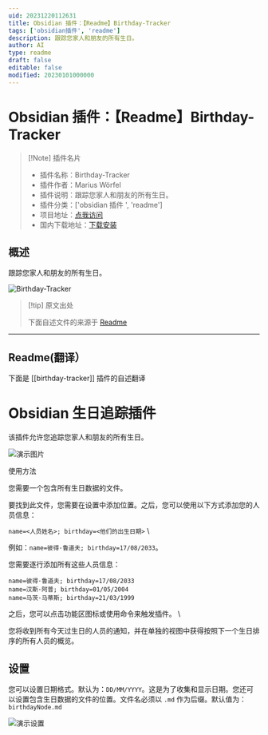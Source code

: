 ```yaml
---
uid: 20231220112631
title: Obsidian 插件：【Readme】Birthday-Tracker
tags: ['obsidian插件', 'readme']
description: 跟踪您家人和朋友的所有生日。
author: AI
type: readme
draft: false
editable: false
modified: 20230101000000
---
```


# Obsidian 插件：【Readme】Birthday-Tracker

> [!Note] 插件名片
> - 插件名称：Birthday-Tracker
> - 插件作者：Marius Wörfel
> - 插件说明：跟踪您家人和朋友的所有生日。
> - 插件分类：['obsidian 插件 ', 'readme']
> - 项目地址：[点我访问](https://github.com/Raboro/Obsidian-Birthday-Tracker-Plugin)
> - 国内下载地址：[下载安装](https://pkmer.cn/products/plugin/pluginMarket/?birthday-tracker)

## 概述

跟踪您家人和朋友的所有生日。

![Birthday-Tracker](https://cdn.pkmer.cn/covers/birthday-tracker.png!pkmer)

> [!tip] 原文出处
>
>下面自述文件的来源于 [Readme](https://ghproxy.net/https://raw.githubusercontent.com/Raboro/Obsidian-Birthday-Tracker-Plugin/master/README.md)

---

## Readme(翻译）

下面是 [[birthday-tracker]] 插件的自述翻译

# Obsidian 生日追踪插件

该插件允许您追踪您家人和朋友的所有生日。

![演示图片](https://cdn.pkmer.cn/covers/birthday-tracker_2_0.png!pkmer)

使用方法

您需要一个包含所有生日数据的文件。

要找到此文件，您需要在设置中添加位置。之后，您可以使用以下方式添加您的人员信息：

``name=<人员姓名>; birthday=<他们的出生日期>`` \

例如：``name=彼得·鲁道夫; birthday=17/08/2033``。

您需要逐行添加所有这些人员信息：

```
name=彼得·鲁道夫; birthday=17/08/2033
name=汉斯·阿普; birthday=01/05/2004
name=马茨·马蒂斯; birthday=21/03/1999
```

之后，您可以点击功能区图标或使用命令来触发插件。 \

您将收到所有今天过生日的人员的通知，并在单独的视图中获得按照下一个生日排序的所有人员的概览。

## 设置

您可以设置日期格式。默认为：``DD/MM/YYYY``。这是为了收集和显示日期。您还可以设置包含生日数据的文件的位置。文件名必须以 `.md` 作为后缀。默认值为：`birthdayNode.md`

![演示设置](https://cdn.pkmer.cn/covers/birthday-tracker_2_1.png!pkmer)

